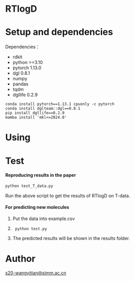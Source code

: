# RTlogD

# Setup and dependencies

Dependencies：

- rdkit
- python >=3.10
- pytorch 1.13.0
- dgl 0.8.1
- numpy
- pandas
- tqdm
- dgllife 0.2.9

```
conda install pytorch==1.13.1 cpuonly -c pytorch
conda install dglteam::dgl==0.8.1
pip install dgllife==0.2.9
mamba install 'mkl<=2024.0'
```

# Using

# Test

#### **Reproducing results in the paper**

```python
python test_T_data.py 
```

Run the above script to get the results of RTlogD on T-data.

#### For predicting new molecules

1. Put the data into example.csv

2. ```
    python test.py 
   ```

3.  The predicted results will be shown in the results folder.

# Author

s20-wangyitian@simm.ac.cn
